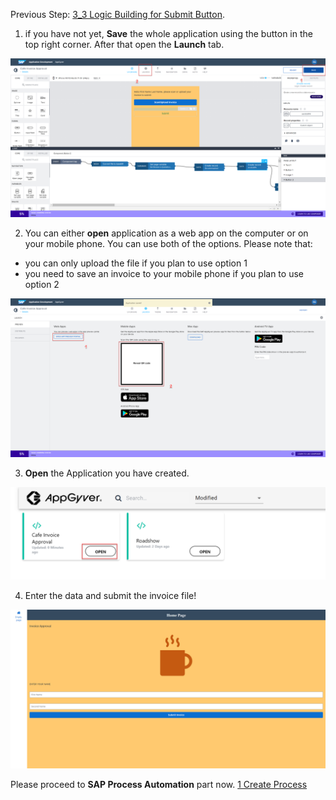 Previous Step: <a href="https://github.com/SAP-samples/process-automation-enablement/tree/main/Workshops/LCNC_Roadshow%20-%20simplified/AppGyver/3%20Details%20Page/3_3%20Logic%20Building%20for%20Submit%20Button/readme.md"> 3_3 Logic Building for Submit Button</a>.

1. if you have not yet, **Save** the whole application using the button in the top right corner. After that open the **Launch** tab.

![App8](APP8.png)

2. You can either **open** application as a web app on the computer or on your mobile phone. You can use both of the options. Please note that: 
- you can only upload the file if you plan to use option 1
- you need to save an invoice to your mobile phone if you plan to use option 2

![App9](APP9.png)

3. **Open** the Application you have created.

![App10](APP10.png)

4. Enter the data and submit the invoice file!

![App11](APP11.png)

Please proceed to **SAP Process Automation** part now.
[1 Create Process](https://github.com/SAP-samples/process-automation-enablement/tree/main/Workshops/LCNC_Roadshow%20-%20simplified/SAP%20Process%20Automation/1%20Create%20Process/spa-dox-create-process.md)